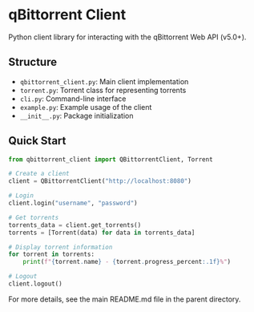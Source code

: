 # qBittorrent Client

Python client library for interacting with the qBittorrent Web API (v5.0+).

## Structure

- `qbittorrent_client.py`: Main client implementation
- `torrent.py`: Torrent class for representing torrents
- `cli.py`: Command-line interface
- `example.py`: Example usage of the client
- `__init__.py`: Package initialization

## Quick Start

```python
from qbittorrent_client import QBittorrentClient, Torrent

# Create a client
client = QBittorrentClient("http://localhost:8080")

# Login
client.login("username", "password")

# Get torrents
torrents_data = client.get_torrents()
torrents = [Torrent(data) for data in torrents_data]

# Display torrent information
for torrent in torrents:
    print(f"{torrent.name} - {torrent.progress_percent:.1f}%")

# Logout
client.logout()
```

For more details, see the main README.md file in the parent directory.
